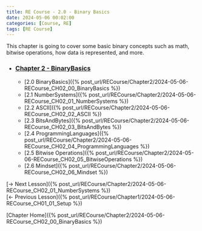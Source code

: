 ```yaml
---
title: RE Course - 2.0 - Binary Basics
date: 2024-05-06 00:02:00
categories: [Course, RE]
tags: [RE Course]
---
```


This chapter is going to cover some basic binary concepts such as math, bitwise operations, how data is represented, and more. 

* ### [Chapter 2 - BinaryBasics]({%post_url/RECourse/Chapter2/2024-05-06-RECourse_CH02_00_BinaryBasics%})
    * [2.0 BinaryBasics]({% post_url/RECourse/Chapter2/2024-05-06-RECourse_CH02_00_BinaryBasics %})
    * [2.1 NumberSystems]({% post_url/RECourse/Chapter2/2024-05-06-RECourse_CH02_01_NumberSystems %})
    * [2.2 ASCII]({% post_url/RECourse/Chapter2/2024-05-06-RECourse_CH02_02_ASCII %})
    * [2.3 BitsAndBytes]({% post_url/RECourse/Chapter2/2024-05-06-RECourse_CH02_03_BitsAndBytes %})
    * [2.4 ProgrammingLanguages]({% post_url/RECourse/Chapter2/2024-05-06-RECourse_CH02_04_ProgrammingLanguages %})
    * [2.5 Bitwise Operations]({% post_url/RECourse/Chapter2/2024-05-06-RECourse_CH02_05_BitwiseOperations %})
    * [2.6 Mindset]({% post_url/RECourse/Chapter2/2024-05-06-RECourse_CH02_06_Mindset %})

[-> Next Lesson]({% post_url/RECourse/Chapter2/2024-05-06-RECourse_CH02_01_NumberSystems %})  
[<- Previous Lesson]({% post_url/RECourse/Chapter1/2024-05-06-RECourse_CH01_01_Setup %})  

[Chapter Home]({% post_url/RECourse/Chapter2/2024-05-06-RECourse_CH02_00_BinaryBasics %})